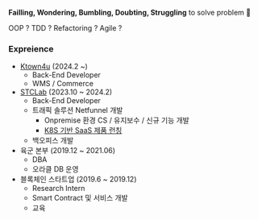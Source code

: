 **Failling, Wondering, Bumbling, Doubting, Struggling** to solve problem 🔨 

OOP ? TDD ? Refactoring ? Agile ?


### Expreience
- [Ktown4u](https://kr.ktown4u.com/) (2024.2 ~)
  - Back-End Developer
  - WMS / Commerce
- [STCLab](https://www.stclab.com/) (2023.10 ~ 2024.2)
  - Back-End Developer
  - 트래픽 솔루션 Netfunnel 개발
    - Onpremise 환경 CS / 유지보수 / 신규 기능 개발
    - [K8S 기반 SaaS 제품 런칭](https://cloud.stclab.com/ko/product/netfunnel)
  - 백오피스 개발
- 육군 본부 (2019.12 ~ 2021.06)
  - DBA
  - 오라클 DB 운영
- 블록체인 스타트업 (2019.6 ~ 2019.12)
  - Research Intern
  - Smart Contract 및 서비스 개발
  - 교육
